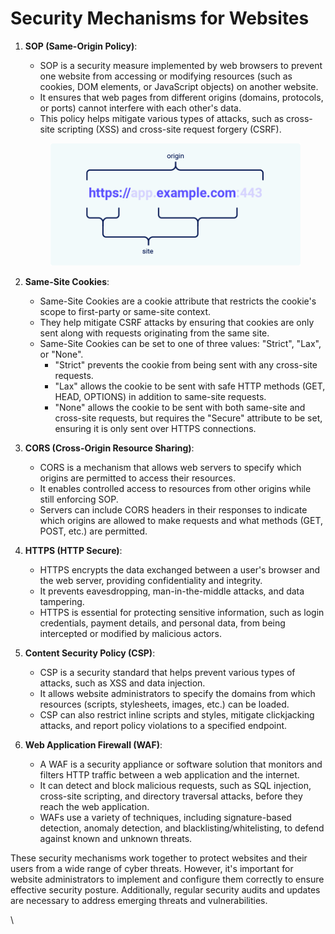 # Security Mechanisms for Websites

1.  **SOP (Same-Origin Policy)**:

    * SOP is a security measure implemented by web browsers to prevent one website from accessing or modifying resources (such as cookies, DOM elements, or JavaScript objects) on another website.
    * It ensures that web pages from different origins (domains, protocols, or ports) cannot interfere with each other's data.
    * This policy helps mitigate various types of attacks, such as cross-site scripting (XSS) and cross-site request forgery (CSRF).

    <figure><img src="../../.gitbook/assets/image (3) (1) (1).png" alt=""><figcaption></figcaption></figure>
2. **Same-Site Cookies**:
   * Same-Site Cookies are a cookie attribute that restricts the cookie's scope to first-party or same-site context.
   * They help mitigate CSRF attacks by ensuring that cookies are only sent along with requests originating from the same site.
   * Same-Site Cookies can be set to one of three values: "Strict", "Lax", or "None".
     * "Strict" prevents the cookie from being sent with any cross-site requests.
     * "Lax" allows the cookie to be sent with safe HTTP methods (GET, HEAD, OPTIONS) in addition to same-site requests.
     * "None" allows the cookie to be sent with both same-site and cross-site requests, but requires the "Secure" attribute to be set, ensuring it is only sent over HTTPS connections.
3. **CORS (Cross-Origin Resource Sharing)**:
   * CORS is a mechanism that allows web servers to specify which origins are permitted to access their resources.
   * It enables controlled access to resources from other origins while still enforcing SOP.
   * Servers can include CORS headers in their responses to indicate which origins are allowed to make requests and what methods (GET, POST, etc.) are permitted.
4. **HTTPS (HTTP Secure)**:
   * HTTPS encrypts the data exchanged between a user's browser and the web server, providing confidentiality and integrity.
   * It prevents eavesdropping, man-in-the-middle attacks, and data tampering.
   * HTTPS is essential for protecting sensitive information, such as login credentials, payment details, and personal data, from being intercepted or modified by malicious actors.
5. **Content Security Policy (CSP)**:
   * CSP is a security standard that helps prevent various types of attacks, such as XSS and data injection.
   * It allows website administrators to specify the domains from which resources (scripts, stylesheets, images, etc.) can be loaded.
   * CSP can also restrict inline scripts and styles, mitigate clickjacking attacks, and report policy violations to a specified endpoint.
6. **Web Application Firewall (WAF)**:
   * A WAF is a security appliance or software solution that monitors and filters HTTP traffic between a web application and the internet.
   * It can detect and block malicious requests, such as SQL injection, cross-site scripting, and directory traversal attacks, before they reach the web application.
   * WAFs use a variety of techniques, including signature-based detection, anomaly detection, and blacklisting/whitelisting, to defend against known and unknown threats.

These security mechanisms work together to protect websites and their users from a wide range of cyber threats. However, it's important for website administrators to implement and configure them correctly to ensure effective security posture. Additionally, regular security audits and updates are necessary to address emerging threats and vulnerabilities.



\
